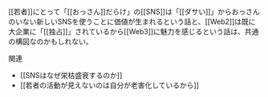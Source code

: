 
[[若者]]にとって「[[おっさん]]だらけ」の[[SNS]]は「[[ダサい]]」からおっさんのいない新しいSNSを使うことに価値が生まれるという話と、[[Web2]]は既に大企業に「[[独占]]」されているから[[Web3]]に魅力を感じるという話は、共通の構図なのかもしれない。

関連
- [[SNSはなぜ栄枯盛衰するのか]]
- [[若者の活動が見えないのは自分が老害化しているから]]

